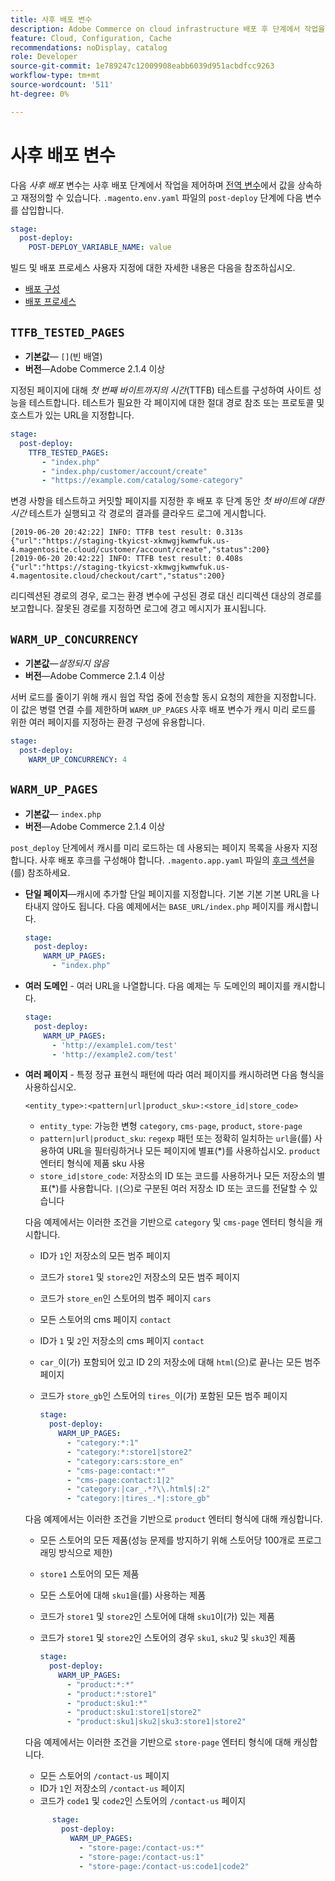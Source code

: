 ```yaml
---
title: 사후 배포 변수
description: Adobe Commerce on cloud infrastructure 배포 후 단계에서 작업을 제어하는 환경 변수 목록을 참조하십시오.
feature: Cloud, Configuration, Cache
recommendations: noDisplay, catalog
role: Developer
source-git-commit: 1e789247c12009908eabb6039d951acbdfcc9263
workflow-type: tm+mt
source-wordcount: '511'
ht-degree: 0%

---
```


# 사후 배포 변수

다음 _사후 배포_ 변수는 사후 배포 단계에서 작업을 제어하며 [전역 변수](variables-global.md)에서 값을 상속하고 재정의할 수 있습니다. `.magento.env.yaml` 파일의 `post-deploy` 단계에 다음 변수를 삽입합니다.

```yaml
stage:
  post-deploy:
    POST-DEPLOY_VARIABLE_NAME: value
```

빌드 및 배포 프로세스 사용자 지정에 대한 자세한 내용은 다음을 참조하십시오.

- [배포 구성](configure-env-yaml.md)
- [배포 프로세스](../deploy/process.md)

## `TTFB_TESTED_PAGES`

- **기본값**— `[]`(빈 배열)
- **버전**—Adobe Commerce 2.1.4 이상

지정된 페이지에 대해 _첫 번째 바이트까지의 시간_(TTFB) 테스트를 구성하여 사이트 성능을 테스트합니다. 테스트가 필요한 각 페이지에 대한 절대 경로 참조 또는 프로토콜 및 호스트가 있는 URL을 지정합니다.

```yaml
stage:
  post-deploy:
    TTFB_TESTED_PAGES:
       - "index.php"
       - "index.php/customer/account/create"
       - "https://example.com/catalog/some-category"
```

변경 사항을 테스트하고 커밋할 페이지를 지정한 후 배포 후 단계 동안 _첫 바이트에 대한 시간_ 테스트가 실행되고 각 경로의 결과를 클라우드 로그에 게시합니다.

```
[2019-06-20 20:42:22] INFO: TTFB test result: 0.313s {"url":"https://staging-tkyicst-xkmwgjkwmwfuk.us-4.magentosite.cloud/customer/account/create","status":200}
[2019-06-20 20:42:22] INFO: TTFB test result: 0.408s {"url":"https://staging-tkyicst-xkmwgjkwmwfuk.us-4.magentosite.cloud/checkout/cart","status":200}
```

리디렉션된 경로의 경우, 로그는 환경 변수에 구성된 경로 대신 리디렉션 대상의 경로를 보고합니다. 잘못된 경로를 지정하면 로그에 경고 메시지가 표시됩니다.

## `WARM_UP_CONCURRENCY`

- **기본값**—_설정되지 않음_
- **버전**—Adobe Commerce 2.1.4 이상

서버 로드를 줄이기 위해 캐시 웜업 작업 중에 전송할 동시 요청의 제한을 지정합니다. 이 값은 병렬 연결 수를 제한하며 `WARM_UP_PAGES` 사후 배포 변수가 캐시 미리 로드를 위한 여러 페이지를 지정하는 환경 구성에 유용합니다.

```yaml
stage:
  post-deploy:
    WARM_UP_CONCURRENCY: 4
```

## `WARM_UP_PAGES`

- **기본값**— `index.php`
- **버전**—Adobe Commerce 2.1.4 이상

`post_deploy` 단계에서 캐시를 미리 로드하는 데 사용되는 페이지 목록을 사용자 지정합니다. 사후 배포 후크를 구성해야 합니다. `.magento.app.yaml` 파일의 [후크 섹션](../application/hooks-property.md)을(를) 참조하세요.

- **단일 페이지**—캐시에 추가할 단일 페이지를 지정합니다. 기본 기본 기본 URL을 나타내지 않아도 됩니다. 다음 예제에서는 `BASE_URL/index.php` 페이지를 캐시합니다.

  ```yaml
  stage:
    post-deploy:
      WARM_UP_PAGES:
        - "index.php"
  ```

- **여러 도메인** - 여러 URL을 나열합니다. 다음 예제는 두 도메인의 페이지를 캐시합니다.

  ```yaml
  stage:
    post-deploy:
      WARM_UP_PAGES:
        - 'http://example1.com/test'
        - 'http://example2.com/test'
  ```

- **여러 페이지** - 특정 정규 표현식 패턴에 따라 여러 페이지를 캐시하려면 다음 형식을 사용하십시오.

  ```
  <entity_type>:<pattern|url|product_sku>:<store_id|store_code>
  ```

   - `entity_type`: 가능한 변형 `category`, `cms-page`, `product`, `store-page`
   - `pattern|url|product_sku`: `regexp` 패턴 또는 정확히 일치하는 `url`을(를) 사용하여 URL을 필터링하거나 모든 페이지에 별표(\*)를 사용하십시오. `product` 엔터티 형식에 제품 sku 사용
   - `store_id|store_code`: 저장소의 ID 또는 코드를 사용하거나 모든 저장소의 별표(\*)를 사용합니다. `|`(으)로 구분된 여러 저장소 ID 또는 코드를 전달할 수 있습니다

  다음 예제에서는 이러한 조건을 기반으로 `category` 및 `cms-page` 엔터티 형식을 캐시합니다.
   - ID가 `1`인 저장소의 모든 범주 페이지
   - 코드가 `store1` 및 `store2`인 저장소의 모든 범주 페이지
   - 코드가 `store_en`인 스토어의 범주 페이지 `cars`
   - 모든 스토어의 cms 페이지 `contact`
   - ID가 `1` 및 `2`인 저장소의 cms 페이지 `contact`
   - `car_`이(가) 포함되어 있고 ID 2의 저장소에 대해 `html`(으)로 끝나는 모든 범주 페이지
   - 코드가 `store_gb`인 스토어의 `tires_`이(가) 포함된 모든 범주 페이지

     ```yaml
     stage:
       post-deploy:
         WARM_UP_PAGES:
           - "category:*:1"
           - "category:*:store1|store2"
           - "category:cars:store_en"
           - "cms-page:contact:*"
           - "cms-page:contact:1|2"
           - "category:|car_.*?\\.html$|:2"
           - "category:|tires_.*|:store_gb"
     ```

  다음 예제에서는 이러한 조건을 기반으로 `product` 엔터티 형식에 대해 캐싱합니다.
   - 모든 스토어의 모든 제품(성능 문제를 방지하기 위해 스토어당 100개로 프로그래밍 방식으로 제한)
   - `store1` 스토어의 모든 제품
   - 모든 스토어에 대해 `sku1`을(를) 사용하는 제품
   - 코드가 `store1` 및 `store2`인 스토어에 대해 `sku1`이(가) 있는 제품
   - 코드가 `store1` 및 `store2`인 스토어의 경우 `sku1`, `sku2` 및 `sku3`인 제품

     ```yaml
     stage:
       post-deploy:
         WARM_UP_PAGES:
           - "product:*:*"
           - "product:*:store1"
           - "product:sku1:*"
           - "product:sku1:store1|store2"
           - "product:sku1|sku2|sku3:store1|store2"
     ```

  다음 예제에서는 이러한 조건을 기반으로 `store-page` 엔터티 형식에 대해 캐싱합니다.
   - 모든 스토어의 `/contact-us` 페이지
   - ID가 `1`인 저장소의 `/contact-us` 페이지
   - 코드가 `code1` 및 `code2`인 스토어의 `/contact-us` 페이지

  ```yaml
        stage:
          post-deploy:
            WARM_UP_PAGES:
              - "store-page:/contact-us:*"
              - "store-page:/contact-us:1"
              - "store-page:/contact-us:code1|code2"
  ```
